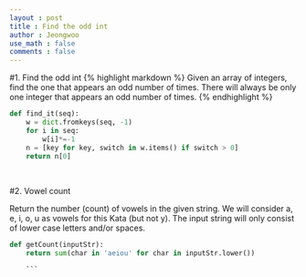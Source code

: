 ```yaml
---
layout : post
title : Find the odd int
author : Jeongwoo
use_math : false
comments : false
---
```


#1. Find the odd int
{% highlight markdown %}
Given an array of integers, find the one that appears an odd number of times.
There will always be only one integer that appears an odd number of times.
{% endhighlight %}

```python
def find_it(seq):
    w = dict.fromkeys(seq, -1)
    for i in seq:
        w[i]*=-1
    n = [key for key, switch in w.items() if switch > 0]
    return n[0]
```

<br>

#2. Vowel count

Return the number (count) of vowels in the given string.
We will consider a, e, i, o, u as vowels for this Kata (but not y).
The input string will only consist of lower case letters and/or spaces.

```python
def getCount(inputStr):
    return sum(char in 'aeiou' for char in inputStr.lower())

    ```
